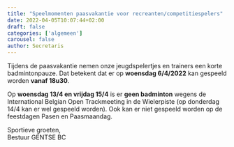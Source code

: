 ```yaml
---
title: "Speelmomenten paasvakantie voor recreanten/competitiespelers"
date: 2022-04-05T10:07:44+02:00
draft: false
categories: ['algemeen']
carousel: false
author: Secretaris
---
```

Tijdens de paasvakantie nemen onze jeugdspelertjes en trainers een korte badmintonpauze. Dat betekent dat er op __woensdag 6/4/2022__ kan gespeeld worden __vanaf 18u30__.


Op __woensdag 13/4 en vrijdag 15/4__ is er __geen badminton__ wegens de International Belgian Open Trackmeeting in de Wielerpiste (op donderdag 14/4 kan er wel gespeeld worden). 
Ook kan er niet gespeeld worden op de feestdagen Pasen en Paasmaandag.

Sportieve groeten,<br>
Bestuur GENTSE BC  




